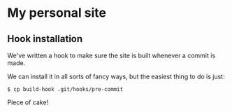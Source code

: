 # My personal site

## Hook installation
We've written a hook to make sure the site is built whenever a commit is made.

We can install it in all sorts of fancy ways, but the easiest thing to do is just:

    $ cp build-hook .git/hooks/pre-commit

Piece of cake!
